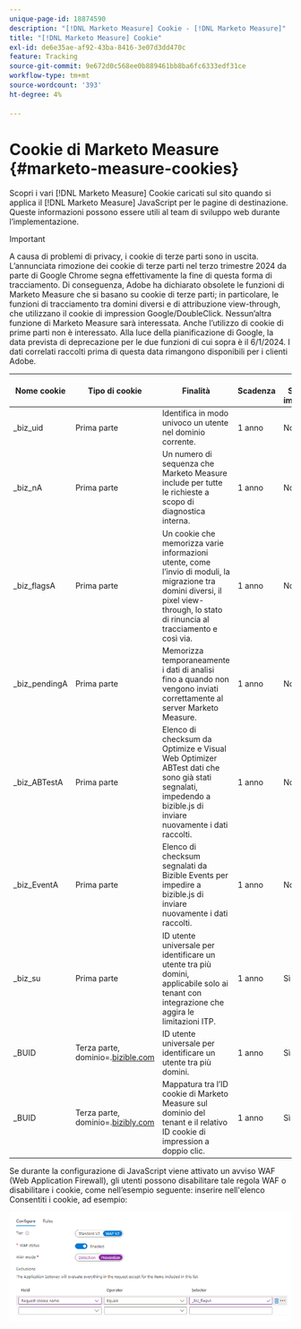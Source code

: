 ```yaml
---
unique-page-id: 18874590
description: "[!DNL Marketo Measure] Cookie - [!DNL Marketo Measure]"
title: "[!DNL Marketo Measure] Cookie"
exl-id: de6e35ae-af92-43ba-8416-3e07d3dd470c
feature: Tracking
source-git-commit: 9e672d0c568ee0b889461bb8ba6fc6333edf31ce
workflow-type: tm+mt
source-wordcount: '393'
ht-degree: 4%

---
```


# Cookie di Marketo Measure {#marketo-measure-cookies}

Scopri i vari [!DNL Marketo Measure] Cookie caricati sul sito quando si applica il [!DNL Marketo Measure] JavaScript per le pagine di destinazione. Queste informazioni possono essere utili al team di sviluppo web durante l’implementazione.

>[!IMPORTANT]
>
>A causa di problemi di privacy, i cookie di terze parti sono in uscita. L’annunciata rimozione dei cookie di terze parti nel terzo trimestre 2024 da parte di Google Chrome segna effettivamente la fine di questa forma di tracciamento. Di conseguenza, Adobe ha dichiarato obsolete le funzioni di Marketo Measure che si basano su cookie di terze parti; in particolare, le funzioni di tracciamento tra domini diversi e di attribuzione view-through, che utilizzano il cookie di impression Google/DoubleClick. Nessun’altra funzione di Marketo Measure sarà interessata. Anche l’utilizzo di cookie di prime parti non è interessato. Alla luce della pianificazione di Google, la data prevista di deprecazione per le due funzioni di cui sopra è il 6/1/2024. I dati correlati raccolti prima di questa data rimangono disponibili per i clienti Adobe.

<table>
<thead>
  <tr>
    <th>Nome cookie</th>
    <th>Tipo di cookie</th>
    <th>Finalità</th>
    <th>Scadenza</th>
    <th>Il flag Secure è impostato?<br></th>
    <th>Il flag Solo HTTP è impostato?</th>
    <th>Impostazione cookie</th>
  </tr>
</thead>
<tbody>
  <tr>
    <td>_biz_uid</td>
    <td>Prima parte</td>
    <td>Identifica in modo univoco un utente nel dominio corrente.</td>
    <td>1 anno</td>
    <td>No</td>
    <td>No</td>
    <td>bizible.js</td>
  </tr>
  <tr>
    <td>_biz_nA</td>
    <td>Prima parte</td>
    <td>Un numero di sequenza che Marketo Measure include per tutte le richieste a scopo di diagnostica interna.</td>
    <td>1 anno</td>
    <td>No</td>
    <td>No</td>
    <td>bizible.js</td>
  </tr>
  <tr>
    <td>_biz_flagsA</td>
    <td>Prima parte</td>
    <td>Un cookie che memorizza varie informazioni utente, come l’invio di moduli, la migrazione tra domini diversi, il pixel view-through, lo stato di rinuncia al tracciamento e così via.</td>
    <td>1 anno</td>
    <td>No</td>
    <td>No</td>
    <td>bizible.js</td>
  </tr>
  <tr>
    <td>_biz_pendingA</td>
    <td>Prima parte</td>
    <td>Memorizza temporaneamente i dati di analisi fino a quando non vengono inviati correttamente al server Marketo Measure.</td>
    <td>1 anno</td>
    <td>No</td>
    <td>No</td>
    <td>bizible.js</td>
  </tr>
  <tr>
    <td>_biz_ABTestA</td>
    <td>Prima parte</td>
    <td>Elenco di checksum da Optimize e Visual Web Optimizer ABTest dati che sono già stati segnalati, impedendo a bizible.js di inviare nuovamente i dati raccolti.</td>
    <td>1 anno</td>
    <td>No</td>
    <td>No</td>
    <td>bizible.js</td>
  </tr>
  <tr>
    <td>_biz_EventA</td>
    <td>Prima parte</td>
    <td>Elenco di checksum segnalati da Bizible Events per impedire a bizible.js di inviare nuovamente i dati raccolti.</td>
    <td>1 anno</td>
    <td>No</td>
    <td>No</td>
    <td>bizible.js</td>
  </tr>
  <tr>
    <td>_biz_su</td>
    <td>Prima parte</td>
    <td>ID utente universale per identificare un utente tra più domini, applicabile solo ai tenant con integrazione che aggira le limitazioni ITP.</td>
    <td>1 anno</td>
    <td>Sì</td>
    <td>No</td>
    <td>Edgecast</td>
  </tr>
  <tr>
    <td>_BUID</td>
    <td>Terza parte, dominio=.<a href="https://business.adobe.com/products/marketo/bizible.html">bizible.com</a></td>
    <td>ID utente universale per identificare un utente tra più domini.</td>
    <td>1 anno</td>
    <td>Sì</td>
    <td>No</td>
    <td>Edgecast</td>
  </tr>
  <tr>
    <td>_BUID</td>
    <td>Terza parte, dominio=.<a href="http://bizibly.com/">bizibly.com</a></td>
    <td>Mappatura tra l’ID cookie di Marketo Measure sul dominio del tenant e il relativo ID cookie di impression a doppio clic.</td>
    <td>1 anno</td>
    <td>Sì</td>
    <td>No</td>
    <td>Edgecast</td>
  </tr>
</tbody>
</table>

Se durante la configurazione di JavaScript viene attivato un avviso WAF (Web Application Firewall), gli utenti possono disabilitare tale regola WAF o disabilitare i cookie, come nell’esempio seguente: inserire nell&#39;elenco Consentiti i cookie, ad esempio:

![](assets/marketo-measure-cookies-1.png)
